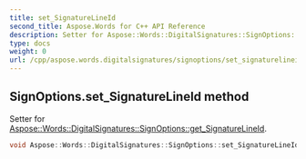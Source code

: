 ```yaml
---
title: set_SignatureLineId
second_title: Aspose.Words for C++ API Reference
description: Setter for Aspose::Words::DigitalSignatures::SignOptions::get_SignatureLineId. 
type: docs
weight: 0
url: /cpp/aspose.words.digitalsignatures/signoptions/set_signaturelineid/
---
```

## SignOptions.set_SignatureLineId method


Setter for [Aspose::Words::DigitalSignatures::SignOptions::get_SignatureLineId](./get_signaturelineid/).

```cpp
void Aspose::Words::DigitalSignatures::SignOptions::set_SignatureLineId(System::Guid value)
```

